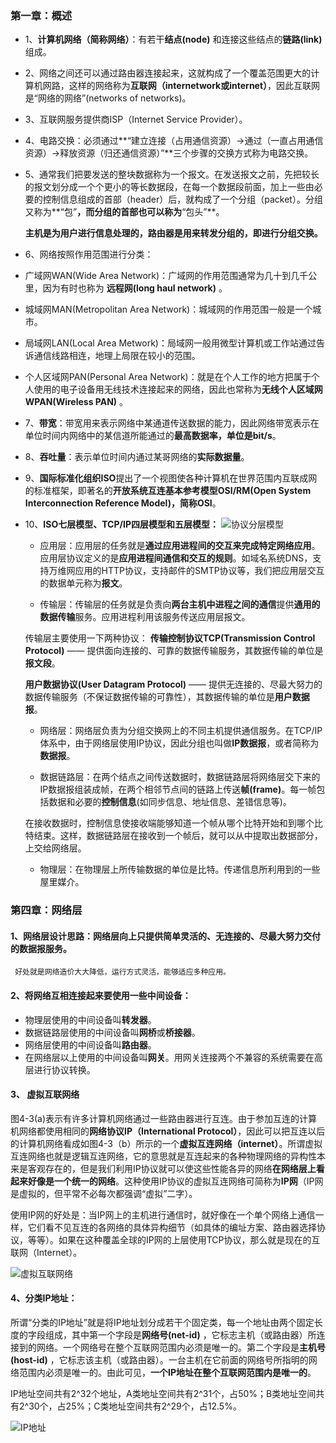 ### 第一章：概述

- 1、**计算机网络（简称网络）**：有若干**结点(node)** 和连接这些结点的**链路(link)** 组成。

- 2、网络之间还可以通过路由器连接起来，这就构成了一个覆盖范围更大的计算机网路，这样的网络称为**互联网（internetwork或internet）**，因此互联网是“网络的网络”(networks of networks)。

- 3、互联网服务提供商ISP（Internet Service Provider）。

- 4、电路交换：必须通过**“建立连接（占用通信资源）→通过（一直占用通信资源）→释放资源（归还通信资源）”**三个步骤的交换方式称为电路交换。

- 5、通常我们把要发送的整块数据称为一个报文。在发送报文之前，先把较长的报文划分成一个个更小的等长数据段，在每一个数据段前面，加上一些由必要的控制信息组成的首部（header）后，就构成了一个分组（packet）。分组又称为**“包”**，而分组的首部也可以称为**“包头”**。

   **主机是为用户进行信息处理的，路由器是用来转发分组的，即进行分组交换。**

- 6、网络按照作用范围进行分类：

 - 广域网WAN(Wide Area Network)：广域网的作用范围通常为几十到几千公里，因为有时也称为 **远程网(long haul network)** 。 
 
 - 城域网MAN(Metropolitan Area Network)：城域网的作用范围一般是一个城市。
 
 - 局域网LAN(Local Area Metwork)：局域网一般用微型计算机或工作站通过告诉通信线路相连，地理上局限在较小的范围。
 
 - 个人区域网PAN(Personal Area Network)：就是在个人工作的地方把属于个人使用的电子设备用无线技术连接起来的网络，因此也常称为**无线个人区域网WPAN(Wireless PAN)** 。
 
- 7、**带宽**：带宽用来表示网络中某通道传送数据的能力，因此网络带宽表示在单位时间内网络中的某信道所能通过的**最高数据率，单位是bit/s**。

- 8、**吞吐量**：表示单位时间内通过某哥网络的**实际数据量**。

- 9、**国际标准化组织ISO**提出了一个视图使各种计算机在世界范围内互联成网的标准框架，即著名的**开放系统互连基本参考模型OSI/RM(Open System Interconnection Reference Model)，简称OSI**。

- 10、**ISO七层模型、TCP/IP四层模型和五层模型：**
  ![协议分层模型](https://github.com/chen-eugene/Interview/blob/master/image/1540114802(1).png)

   - 应用层：应用层的任务就是**通过应用进程间的交互来完成特定网络应用**。应用层协议定义的是**应用进程间通信和交互的规则**。如域名系统DNS，支持万维网应用的HTTP协议，支持邮件的SMTP协议等，我们把应用层交互的数据单元称为**报文**。
 
   - 传输层：传输层的任务就是负责向**两台主机中进程之间的通信**提供**通用的数据传输**服务。应用进程利用该服务传送应用层报文。
  
   传输层主要使用一下两种协议：
   **传输控制协议TCP(Transmission Control Protocol)** —— 提供面向连接的、可靠的数据传输服务，其数据传输的单位是**报文段**。

  **用户数据协议(User Datagram Protocol)** —— 提供无连接的、尽最大努力的数据传输服务（不保证数据传输的可靠性），其数据传输的单位是**用户数据报**。

   - 网络层：网络层负责为分组交换网上的不同主机提供通信服务。在TCP/IP体系中，由于网络层使用IP协议，因此分组也叫做**IP数据报**，或者简称为**数据报**。

   - 数据链路层：在两个结点之间传送数据时，数据链路层将网络层交下来的IP数据报组装成帧，在两个相邻节点间的链路上传送**帧(frame)**。每一帧包括数据和必要的**控制信息**(如同步信息、地址信息、差错信息等)。

   在接收数据时，控制信息使接收端能够知道一个帧从哪个比特开始和到哪个比特结束。这样，数据链路层在接收到一个帧后，就可以从中提取出数据部分，上交给网络层。

   - 物理层：在物理层上所传输数据的单位是比特。传递信息所利用到的一些屋里媒介。


### 第四章：网络层

#### 1、网络层设计思路：网络层向上只提供简单灵活的、无连接的、尽最大努力交付的数据报服务。

     好处就是网络造价大大降低，运行方式灵活，能够适应多种应用。
     
#### 2、将网络互相连接起来要使用一些中间设备：
 
  - 物理层使用的中间设备叫**转发器**。
  - 数据链路层使用的中间设备叫**网桥**或**桥接器**。
  - 网络层使用的中间设备叫**路由器**。
  - 在网络层以上使用的中间设备叫**网关**。用网关连接两个不兼容的系统需要在高层进行协议转换。

#### 3、 虚拟互联网络

   图4-3(a)表示有许多计算机网络通过一些路由器进行互连。由于参加互连的计算机网络都使用相同的**网络协议IP（International Protocol）**，因此可以把互连以后的计算机网络看成如图4-3（b）所示的一个**虚拟互连网络（internet）**。所谓虚拟互连网络也就是逻辑互连网络，它的意思就是互连起来的各种物理网络的异构性本来是客观存在的，但是我们利用IP协议就可以使这些性能各异的网络**在网络层上看起来好像是一个统一的网络**。这种使用IP协议的虚拟互连网络可简称为**IP网**（IP网是虚拟的，但平常不必每次都强调“虚拟”二字）。
    
   使用IP网的好处是：当IP网上的主机进行通信时，就好像在一个单个网络上通信一样，它们看不见互连的各网络的具体异构细节（如具体的编址方案、路由器选择协议，等等）。如果在这种覆盖全球的IP网的上层使用TCP协议，那么就是现在的互联网（Internet）。   
   
![虚拟互联网络](https://github.com/chen-eugene/Interview/blob/master/image/84734854472343465496.png)


#### 4、分类IP地址：

   所谓“分类的IP地址”就是将IP地址划分成若干个固定类，每一个地址由两个固定长度的字段组成，其中第一个字段是**网络号(net-id)** ，它标志主机（或路由器）所连接到的网络。一个网络号在整个互联网范围内必须是唯一的。第二个字段是**主机号(host-id)** ，它标志该主机（或路由器）。一台主机在它前面的网络号所指明的网络范围内必须是唯一的。由此可见，**一个IP地址在整个互联网范围内是唯一的**。 
 
  IP地址空间共有2^32个地址，A类地址空间共有2^31个，占50%；B类地址空间共有2^30个，占25%；C类地址空间共有2^29个，占12.5%。
 
 ![IP地址](https://github.com/chen-eugene/Interview/blob/master/image/weurudsoifj.png)

















